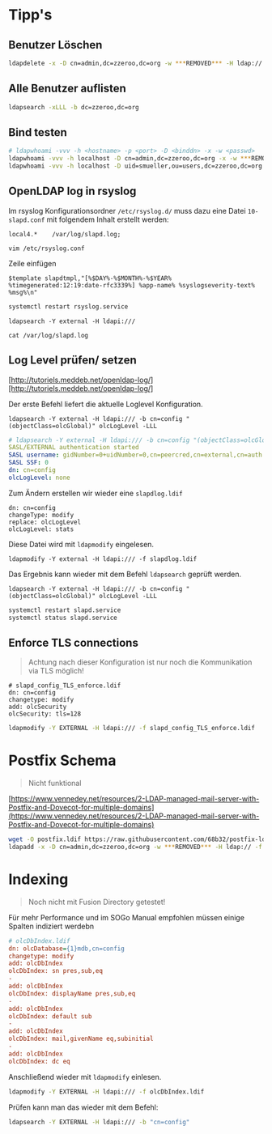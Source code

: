 # Tipp's

## Benutzer Löschen

```bash
ldapdelete -x -D cn=admin,dc=zzeroo,dc=org -w ***REMOVED*** -H ldap:// uid=smueller,ou=users,dc=zzeroo,dc=org
```

## Alle Benutzer auflisten

```bash
ldapsearch -xLLL -b dc=zzeroo,dc=org
```

## Bind testen

```bash
# ldapwhoami -vvv -h <hostname> -p <port> -D <binddn> -x -w <passwd>
ldapwhoami -vvv -h localhost -D cn=admin,dc=zzeroo,dc=org -x -w ***REMOVED***
ldapwhoami -vvv -h localhost -D uid=smueller,ou=users,dc=zzeroo,dc=org -x -w ***REMOVED***
```

## OpenLDAP log in rsyslog

Im rsyslog Konfigurationsordner `/etc/rsyslog.d/` muss dazu eine Datei `10-slapd.conf` mit folgendem Inhalt erstellt werden:

```
local4.*    /var/log/slapd.log;
```

```
vim /etc/rsyslog.conf
```

Zeile einfügen

```
$template slapdtmpl,"[%$DAY%-%$MONTH%-%$YEAR% %timegenerated:12:19:date-rfc3339%] %app-name% %syslogseverity-text% %msg%\n"
```

```bash
systemctl restart rsyslog.service
```

```
ldapsearch -Y external -H ldapi:/// 
```

```
cat /var/log/slapd.log
```

## Log Level prüfen/ setzen

[http://tutoriels.meddeb.net/openldap-log/][http://tutoriels.meddeb.net/openldap-log/]

Der erste Befehl liefert die aktuelle Loglevel Konfiguration.

```
ldapsearch -Y external -H ldapi:/// -b cn=config "(objectClass=olcGlobal)" olcLogLevel -LLL 
```

```yaml
# ldapsearch -Y external -H ldapi:/// -b cn=config "(objectClass=olcGlobal)" olcLogLevel -LLL 
SASL/EXTERNAL authentication started
SASL username: gidNumber=0+uidNumber=0,cn=peercred,cn=external,cn=auth
SASL SSF: 0
dn: cn=config
olcLogLevel: none
```

Zum Ändern erstellen wir wieder eine `slapdlog.ldif`

```
dn: cn=config
changeType: modify
replace: olcLogLevel
olcLogLevel: stats
```

Diese Datei wird mit `ldapmodify` eingelesen.

```
ldapmodify -Y external -H ldapi:/// -f slapdlog.ldif
```

Das Ergebnis kann wieder mit dem Befehl `ldapsearch` geprüft werden.

```
ldapsearch -Y external -H ldapi:/// -b cn=config "(objectClass=olcGlobal)" olcLogLevel -LLL 
```

```bash
systemctl restart slapd.service
systemctl status slapd.service
```

## Enforce TLS connections

>Achtung nach dieser Konfiguration ist nur noch die Kommunikation via TLS möglich!

```
# slapd_config_TLS_enforce.ldif
dn: cn=config
changetype: modify
add: olcSecurity
olcSecurity: tls=128
```

```bash
ldapmodify -Y EXTERNAL -H ldapi:/// -f slapd_config_TLS_enforce.ldif
```

# Postfix Schema

> Nicht funktional

[https://www.vennedey.net/resources/2-LDAP-managed-mail-server-with-Postfix-and-Dovecot-for-multiple-domains](https://www.vennedey.net/resources/2-LDAP-managed-mail-server-with-Postfix-and-Dovecot-for-multiple-domains)

```bash
wget -O postfix.ldif https://raw.githubusercontent.com/68b32/postfix-ldap-schema/master/postfix.ldif
ldapadd -x -D cn=admin,dc=zzeroo,dc=org -w ***REMOVED*** -H ldap:// -f postfix.ldif
```

# Indexing

>Noch nicht mit Fusion Directory getestet!

Für mehr Performance und im SOGo Manual empfohlen müssen einige Spalten indiziert werdebn

```ini
# olcDbIndex.ldif
dn: olcDatabase={1}mdb,cn=config
changetype: modify
add: olcDbIndex
olcDbIndex: sn pres,sub,eq
- 
add: olcDbIndex
olcDbIndex: displayName pres,sub,eq
- 
add: olcDbIndex
olcDbIndex: default sub
-
add: olcDbIndex
olcDbIndex: mail,givenName eq,subinitial
-
add: olcDbIndex
olcDbIndex: dc eq
```

Anschließend wieder mit `ldapmodify` einlesen.

```bash
ldapmodify -Y EXTERNAL -H ldapi:/// -f olcDbIndex.ldif
```

Prüfen kann man das wieder mit dem Befehl:

```bash
ldapsearch -Y EXTERNAL -H ldapi:/// -b "cn=config"
```
